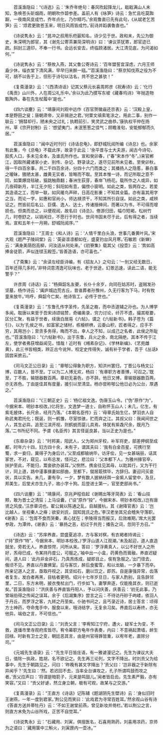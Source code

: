 <!-- { "loadSidebar": true } -->
　　苕溪渔隐曰：“《诗选》云：‘朱乔年绝句：春风吹起箨龙儿，戢戢满山人未知，急唤苍头斫烟雨，明朝吹作碧参差。盖前人有《咏笋》诗云：急忙且吃莫踟蹰，一夜南风变成竹。乔年点化，乃尔精巧。’余观鲁直已先有此句，《从斌老乞苦笋》云：‘烦君更致苍玉来，明日风雨皆成竹。’前诗并蹈袭鲁直也。”

　　《诗说隽永》云：“晁冲之叔用乐府最知名，诗少见于世。政和末，先公为御史，朱深明为郎官，其《谢先公寄茶兼简深明诗》曰：‘谏议茶犹寄，郎官迹已疏。斜封三道印，不奉一行书。会远长安去，终临顾渚居。大江清见底，为问渴如何。’”

　　《诗说隽永》云：“蔡攸入燕，其父鲁公寄诗云：‘百年盟誓宜深虑，六月王师盍少休，缁衣堂下清风满，早早归来醉一瓯。’”苕溪渔隐曰：“蔡京知伐燕之役为不可，胡不以告于上，但形于诗句以沽名，共不忠之甚欤！”

　　《复斋漫录》云：“《西清诗话》记其父蔡元长喜周邦彦《祝寿诗》云：‘化行《禹贡》山川外，人在周公礼乐中。’余以为此乃摸写东坡《藏春坞诗》‘年抛造物甄陶外，春在先生杖履中’是也。”

　　《四六谈麈》云：“靖康间刘观中远作《百官贺徽庙还京表》云：‘汉殿上皇，本是野田之叟；唐朝肃帝，又非揖逊之君。’何栗文缜索笔涂之，用此二事，别作一联云：‘拥彗却行，陋未央之过礼；执鞚前引，笑灵武之曲恭。’康执权平仲在扬州，草《宗开封制》云：‘想望夷门，未泯葱葱之佳气；顾瞻淮旬，安能郁郁而久居。’”

　　苕溪渔隐曰：“闽中近时刊行《诗话总龟》，即舒城阮阅所编《诗总》也。余家有此集，今《总龟》不载此序，故录于此云：‘余平昔与士大夫游，闻古今诗句，脍炙人口，多未见全本，及谁氏所作也。宣和癸卯春，(“春”宋本作“冬”。)来官郴江，因取所藏诸家小史、别传、杂记、野录读之，遂尽见前所未见者。至癸卯秋，得一千四百余事，共二千四百余诗，分四十六门而类之；其播扬人之隐慝，暴白事之暧昧，猥陋太甚，雌黄无实者，皆略而不取。至其本惟一诗，而记所取之意不同，如栗爆烧毯破，猫跳触鼎翻；春洲生荻芽，春岸飞杨花。载所作之人或异，如几夜碍新月，半江无夕阳；斜阳如有意，偏傍小窗明。如此之类，皆两存之。若爱其造语之工，而举一联，如风暖鸟声碎，日高花影重；不知其全篇。亦有喜其用字之当，而论一字，如惠和官尚小，师达禄须干，不知其所引自误。如此之类，咸辨证之。然皆前后名公、巨儒、逸人、达士，传诸搢绅间，而著以为书，不可得而增损也。但类而总之，以便观阅，故名曰《诗总》。倦游归田，幅巾短褐，松树竹几，时卷舒之，以销闲日，不愿行于时也。世间书固未尽于此，后有得之者，当续焉。宣和五年十一月朔，舒城阮阅序。’”

　　苕溪渔隐曰：“王周士《和人诗》云：‘人情千里白头浪，世事几番黄叶风。’宋大观《题严子陵祠堂》云：‘英姿凛凛都如在，盛夏钓台风月寒。’石敏若《新蝉》云：‘满身美荫抱高柳，问汝适从何处来。’《初寮集》载其父《投壶》云：‘势如高捧金徒箭，声似连铿玉殿签。’皆善造语，亦可喜也。”

　　《了斋集》云：“余读左经臣诗编，有《招友人》之句云：‘一别又经无数日，百年还得几多时。’非特词意清逸可玩味也，老于世途，幻景迅速，读此二语，能无警乎？”

　　许彦周《诗话》云：“杨舜韶名友夔，长仆十余岁，向同在姑苏时，盗贼发孙坚墓，杨作诗云：‘阖庐城边荒古丘，昔谁葬者孙豫州，久无行客为下马，时有牧童来放牛。’呜呼，舜韶今亡矣，他诗皆工，必传于世也。”

　　《复斋漫录》云：“东鲁孔传字圣传，先圣之裔，而中丞道辅之孙也。为人博学多闻，取唐以来至于吾宋诗颂铭赞，奇编奥录，穷力讨论，纤芥不遗，撮其枢要，区分汇聚，有益于世者，续唐白居易《六帖》，谓之《六帖新书》。韩子苍为《篇引》，以为‘孔侯之书，如富家之储材，栋榱枅栱，云委山积，匠者得之，应手不穷，其用岂小；至贪多务得，晦而不出，幸人之不知，以成己之名者，此侯之所耻也。’”苕溪渔隐曰：“《六帖新书》，出于东鲁，兵火之余，南北隔绝，其本不传于江左，使学者弗获增益闻见，惜哉！近时有《缃素杂记》、《学林新编》、《艺苑雌黄》，此三书皆相类，辨正古今讹舛，校定史传得失，诚有补于学者，吾于《丛话》固尝采摭云。”

　　《司马文正公日录》云：“章郇公得象为职方，知洪州罢归，丁晋公与杨文公博，召数人，皆不至。丁以为二人博无欢，杨曰：‘有章职方者善博，可召之。’既至，丁不胜，输银器数百两。章初无喜色，亦不辞。他日又博，章输银器数百两，亦无吝色。丁由是佳其有度量，援引以至清显。杨亦尝称郇公他日必为公台，厚遇之。”

　　苕溪渔隐曰：“《三朝正史》云：‘杨亿祖文逸，伪唐玉山令。(“伪”原作“为”，今据宋本、明钞本校改。)亿将生，文逸梦一道士，自称怀玉山人；未几，亿生，有紫毛披体，长尺余，经月乃落。’《本朝名臣传》云：‘母章氏始生亿，梦羽衣人自称武夷君托化；既诞，则一鹤雏，尽室惊骇，贮而弃之江。其叔父曰：我闻间世之人，其生必异。追至江滨开视，则鹤蜕而婴儿具焉，体犹有紫毳尺余，既月乃落。’二书所纪不同。予谓《名臣传》其言怪诞良甚，当以正史为是也。”

　　《东皋杂录》云：“时邦美，阳武人，父为郑州牙校，补军将吏，部差押纲至成都，时年六十四，妇方四十余，未有子，谓其夫曰：‘我有白金百星，可携行至蜀，求一妾归，冀得子为身后计。’父至成都输纳毕，访牙侩，见一女甚端丽，诘其家世，不对，窥见，以布总发，怪问之，悲泣曰：‘父本都下人，为雅州掾官卒，扶护至此，不能归，鬻妾欲办装耳。’父恻然，携金往见其母，以助其行，又为干行计，同上道，路中谨事掾妻如部曲，至都下，僦居菆殡毕，方辞归。妻迎问买妾状，具以实告。未几，妻有孕，一夕，梦有数人披衲袄舆一金紫人留堂中，及旦，邦美生，后堂犬亦生九子，故小字十狗。后登进士第一，官至吏部尚书。”

　　《四六谈麈》云：“靖康间，京兆尹程伯起《谢赐出等牙简表》云：‘看山拄颊，敢为晋士之清狂；上马设囊，(“设”原作“投”，今据宋本、明钞本校改。)岂有唐贤之风度。’汪彦章词也。翟公巽以陈通之乱，自越援杭，其《谢降官表》云：‘岂比越人，坐视秦人之瘠；欲安刘氏，固知晁氏之危。’李汉老坐其兄会稽失守落职，《谢表》云：‘包胥不食而哭秦，素心犹在；李陵得当而报汉，后效难期。’席大光罢参政，为潭帅，《谢表》云：‘暴扬之恶，初过于共兜；播告之词，忽同于方召。’”

　　《诗选》云：“苏庠养直，尝盛夏追凉，方与客对棋，有衣褐者持谒云：(“持”原作“特”，今据宋本、明钞本校改。)‘罗浮山道人江观潮。’未及起迎，道人直造就坐，旁若无人。养直惊愕，问所从来。答曰：‘罗浮黄真人，以公不好世人之所好，炁母巳成，令某持丹度公，可服之。’袖中出一小盒，药黄色而膏融，养直迟疑间，道人曰：‘此丹非金非石，乃真炁炼成，疑即且止，俟有急服之。’出门径去，俄顷不见。养直以丹置佛室。后与客饮，醉后食蜜雪，和以龙脑，一夕暴下而卒。所亲记道人之言，亟取丹视之，其坚如石，磨以饮之，即苏。自是康强异常，齿落者复生，发白者再黑，目枯者更明。绍兴十七年岁旦日，与家人酌别，且告辞邻里，二日，东方未明，披衣曳杖出门，行步如飞，妻孥奔逐，仅能挽其衣，则已逝矣。”苕溪渔隐曰：“洪庆善与养直皆丹阳人，予以问庆善，庆善云：‘初无此事，乃曾端伯得之传闻之误耳。余于《后湖集序》尝言之云：不待访丹砂于岣嵝，依羽人于丹丘，而罗浮之客，九转之丹至矣。仆驰书问之，且丐录近诗，居士答言：顷得方士神药，夺命鬼手中，服食以来，哦诗结字，无复余习矣。养直后以寿终，亦无他异。端伯之言，不可信也。’”

　　《司马文正公日录》云：“刘贡父言：‘李宥知江宁府，遭火，疑军士为变，不救，遂燔市里寺观府库皆尽。宥令幕职方龟年作表奏，内曰：不意祸起萧墙，衅生回禄。时新有卫士之变，朝廷恶其言，由是州官得罪皆重，以宥年老，直除分司。’”

　　《元城先生语录》云：“先生平日皆庄语，有一雅谑漫记之。先生为谏议大夫日，值除一执政，姓胡，名不欲记之。先生再三论列，文字不降出。时刘贡父为给事中，先生于朝路见之，问曰：‘昨晚有甚文字降出？’贡父曰：‘岂非器之于新除有异闻乎？’先生曰：‘然。若迟回不去，当率全台谏攻之，孔子所谓鸣鼓而攻之者。’贡父应声曰：‘将谓是暗箭子，元来是鸣鼓儿。’闻者皆启齿。先生素严毅，亦有笑容。”又曰：“贡父好谑，然立身立朝，极有可观，故某与之交游。”

　　《复斋漫录》云：“王直方《诗话》记陈辅《题湖阴先生壁诗》云：‘身似旧时王谢燕，一年一度到君家。’荆公见而笑曰：‘此戏君为寻常百姓耳。’然余观山谷有诗《答直方送并蒂牡丹》云：‘不如王谢堂前燕，曾见新妆并倚栏。’若以荆公之言，则直方末免为山谷所戏，正苦不自觉耳。”

　　《诗说隽永》云：“石藏用、刘寅，俱擅医名，石喜用熟药，刘喜用凉药，京师为之语曰：‘藏用箧中三斛火，刘寅匣内一壶冰。’”


